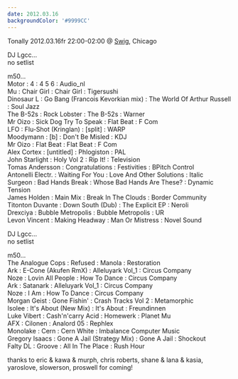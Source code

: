 ```yaml
---
date: 2012.03.16
backgroundColor: '#9999CC'
---
```


Tonally 2012.03.16fr 22:00-02:00 @ [Swig](http://www.swigchicago.com/), Chicago  

DJ Lgcc...  
no setlist  

m50...  
Motor : 4 : 4 5 6 : Audio\_nl  
Mu : Chair Girl : Chair Girl : Tigersushi  
Dinosaur L : Go Bang (Francois Kevorkian mix) : The World Of Arthur Russell : Soul Jazz  
The B-52s : Rock Lobster : The B-52s : Warner  
Mr Oizo : Sick Dog Try To Speak : Flat Beat : F Com  
LFO : Flu-Shot (Kringlan) : \[split\] : WARP  
Moodymann : \[b\] : Don't Be Misled : KDJ  
Mr Oizo : Flat Beat : Flat Beat : F Com  
Alex Cortex : \[untitled\] : Phlogiston : PAL  
John Starlight : Holy Vol 2 : Rip It! : Television  
Tomas Andersson : Congratulations : Festivities : BPitch Control  
Antonelli Electr. : Waiting For You : Love And Other Solutions : Italic  
Surgeon : Bad Hands Break : Whose Bad Hands Are These? : Dynamic Tension  
James Holden : Main Mix : Break In The Clouds : Border Community  
Titonton Duvante : Down South (Dub) : The Explicit EP : Neroli  
Drexciya : Bubble Metropolis : Bubble Metropolis : UR  
Levon Vincent : Making Headway : Man Or Mistress : Novel Sound  

DJ Lgcc...  
no setlist  

m50...  
The Analogue Cops : Refused : Manola : Restoration  
Ark : E-Cone (Akufen RmX) : Alleluyark Vol\_1 : Circus Company  
Noze : Lovin All People : How To Dance : Circus Company  
Ark : Satanark : Alleluyark Vol\_1 : Circus Company  
Noze : I Am : How To Dance : Circus Company  
Morgan Geist : Gone Fishin' : Crash Tracks Vol 2 : Metamorphic  
Isolee : It's About (New Mix) : It's About : Freundinnen  
Luke Vibert : Cash'n'carry Acid : Homewerk : Planet Mu  
AFX : Cilonen : Analord 05 : Rephlex  
Monolake : Cern : Cern White : Imbalance Computer Music  
Gregory Isaacs : Gone A Jail (Strategy Mix) : Gone A Jail : Shockout  
Falty DL : Groove : All In The Place : Rush Hour  

thanks to eric & kawa & murph, chris roberts, shane & lana & kasia, yaroslove, slowerson, proswell for coming!